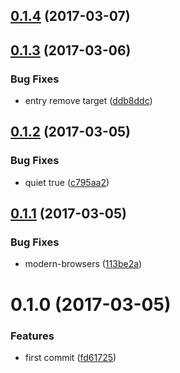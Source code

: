 <a name="0.1.4"></a>
## [0.1.4](https://github.com/christophehurpeau/pobpack-browser/compare/v0.1.3...v0.1.4) (2017-03-07)


<a name="0.1.3"></a>
## [0.1.3](https://github.com/christophehurpeau/pobpack-browser/compare/v0.1.2...v0.1.3) (2017-03-06)


### Bug Fixes

* entry remove target ([ddb8ddc](https://github.com/christophehurpeau/pobpack-browser/commit/ddb8ddc))


<a name="0.1.2"></a>
## [0.1.2](https://github.com/christophehurpeau/pobpack-browser/compare/v0.1.1...v0.1.2) (2017-03-05)


### Bug Fixes

* quiet true ([c795aa2](https://github.com/christophehurpeau/pobpack-browser/commit/c795aa2))


<a name="0.1.1"></a>
## [0.1.1](https://github.com/christophehurpeau/pobpack-browser/compare/v0.1.0...v0.1.1) (2017-03-05)


### Bug Fixes

* modern-browsers ([113be2a](https://github.com/christophehurpeau/pobpack-browser/commit/113be2a))


<a name="0.1.0"></a>
# 0.1.0 (2017-03-05)


### Features

* first commit ([fd61725](https://github.com/christophehurpeau/pobpack-browser/commit/fd61725))
